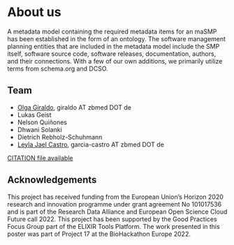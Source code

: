 <h1> About us</h1>

<p>
A metadata model containing the required metadata items for an maSMP has been established in the form of an ontology. The software management planning entities that are included in the metadata model include the SMP itself, software source code, software releases, documentation, authors, and their connections. With a few of our own additions, we primarily utilize terms from schema.org and DCSO.</p>

## Team
* [Olga Giraldo](https://www.zbmed.de/en/contact-details/olga-giraldo), giraldo AT zbmed DOT de
* Lukas Geist
* Nelson Quiñones
* Dhwani Solanki
* Dietrich Rebholz-Schuhmann
* [Leyla Jael Castro](https://www.zbmed.de/en/contact-details/leyla-jael-castro), garcia-castro AT zbmed DOT de

[CITATION file available](https://github.com/zbmed-semtec/maSPMs/blob/main/CITATION.cff)

## Acknowledgements
<p>
This project has received funding from the European Union’s Horizon 2020 research and innovation programme under grant agreement No 101017536 and is part of the Research Data Alliance and European Open Science Cloud Future call 2022. This project has been supported by the Good Practices Focus Group part of the ELIXIR Tools Platform. The work presented in this poster was part of Project 17 at the BioHackathon Europe 2022. </p>